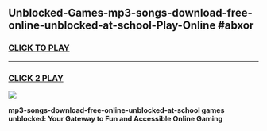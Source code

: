 
## Unblocked-Games-mp3-songs-download-free-online-unblocked-at-school-Play-Online #abxor
<h3>
<a href="https://news.freeplayer.one?title=mp3-songs-download-free-online-unblocked-at-school&ref=3">CLICK TO PLAY</a></h3>
<hr>

<h3>
<a href="https://news.freeplayer.one?title=mp3-songs-download-free-online-unblocked-at-school&ref=3">CLICK 2 PLAY</a>
  
</h3>

<a href="https://news.freeplayer.one?title=mp3-songs-download-free-online-unblocked-at-school&ref=3"><img src="https://clearcache.store/games.png"></a>


**mp3-songs-download-free-online-unblocked-at-school games unblocked: Your Gateway to Fun and Accessible Online Gaming**
